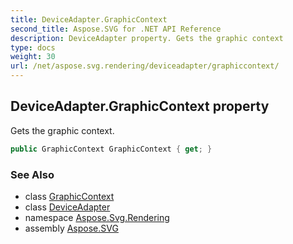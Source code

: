 ```yaml
---
title: DeviceAdapter.GraphicContext
second_title: Aspose.SVG for .NET API Reference
description: DeviceAdapter property. Gets the graphic context
type: docs
weight: 30
url: /net/aspose.svg.rendering/deviceadapter/graphiccontext/
---
```

## DeviceAdapter.GraphicContext property

Gets the graphic context.

```csharp
public GraphicContext GraphicContext { get; }
```

### See Also

* class [GraphicContext](../../graphiccontext/)
* class [DeviceAdapter](../)
* namespace [Aspose.Svg.Rendering](../../../aspose.svg.rendering/)
* assembly [Aspose.SVG](../../../)
